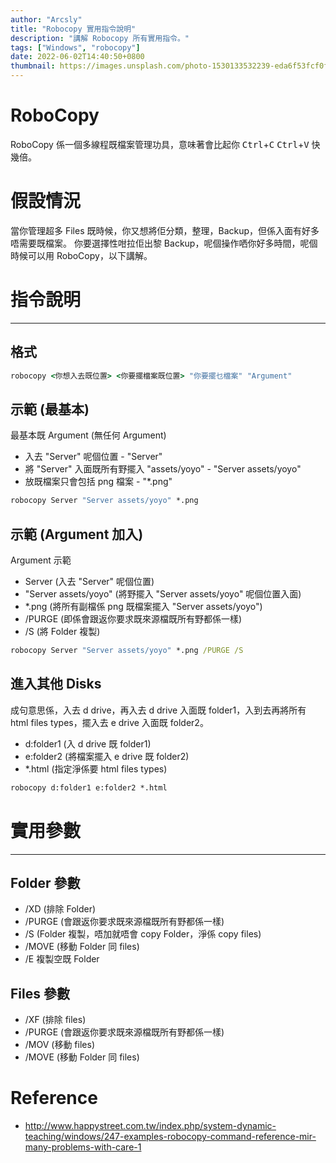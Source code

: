 ```yaml
---
author: "Arcsly"
title: "Robocopy 實用指令說明"
description: "講解 Robocopy 所有實用指令。"
tags: ["Windows", "robocopy"]
date: 2022-06-02T14:40:50+0800
thumbnail: https://images.unsplash.com/photo-1530133532239-eda6f53fcf0f?ixlib=rb-4.0.3
---
```


# RoboCopy

RoboCopy 係一個多線程既檔案管理功具，意味著會比起你 <kbd>Ctrl</kbd>+<kbd>C</kbd> <kbd>Ctrl</kbd>+<kbd>V</kbd> 快幾倍。


# 假設情況

當你管理超多 Files 既時候，你又想將佢分類，整理，Backup，但係入面有好多唔需要既檔案。
你要選擇性咁拉佢出黎 Backup，呢個操作哂你好多時間，呢個時候可以用 RoboCopy，以下講解。


# 指令說明

---

## 格式
```bat
robocopy <你想入去既位置> <你要擺檔案既位置> "你要擺乜檔案" "Argument"
```

## 示範 (最基本)

最基本既 Argument (無任何 Argument)

- 入去 "Server" 呢個位置 - "Server"
- 將 "Server" 入面既所有野擺入 "assets/yoyo" - "Server assets/yoyo"
- 放既檔案只會包括 png 檔案 - "*.png"

```bat
robocopy Server "Server assets/yoyo" *.png
```

## 示範 (Argument 加入)

Argument 示範

- Server (入去 "Server" 呢個位置)
- "Server assets/yoyo" (將野擺入 "Server assets/yoyo" 呢個位置入面)
- *.png (將所有副檔係 png 既檔案擺入 "Server assets/yoyo")
- /PURGE (即係會跟返你要求既來源檔既所有野都係一樣)
- /S (將 Folder 複製)

```bat
robocopy Server "Server assets/yoyo" *.png /PURGE /S
```

## 進入其他 Disks

成句意思係，入去 d drive，再入去 d drive 入面既 folder1，入到去再將所有 html files types，擺入去 e drive 入面既 folder2。

- d:folder1 (入 d drive 既 folder1)
- e:folder2 (將檔案擺入 e drive 既 folder2)
- *.html (指定淨係要 html files types)

```bat
robocopy d:folder1 e:folder2 *.html
```


# 實用參數
---

## Folder 參數

- /XD (排除 Folder)
- /PURGE (會跟返你要求既來源檔既所有野都係一樣)
- /S (Folder 複製，唔加就唔會 copy Folder，淨係 copy files)
- /MOVE (移動 Folder 同 files)
- /E 複製空既 Folder

## Files 參數

- /XF (排除 files)
- /PURGE (會跟返你要求既來源檔既所有野都係一樣)
- /MOV (移動 files)
- /MOVE (移動 Folder 同 files)

# Reference
- http://www.happystreet.com.tw/index.php/system-dynamic-teaching/windows/247-examples-robocopy-command-reference-mir-many-problems-with-care-1
